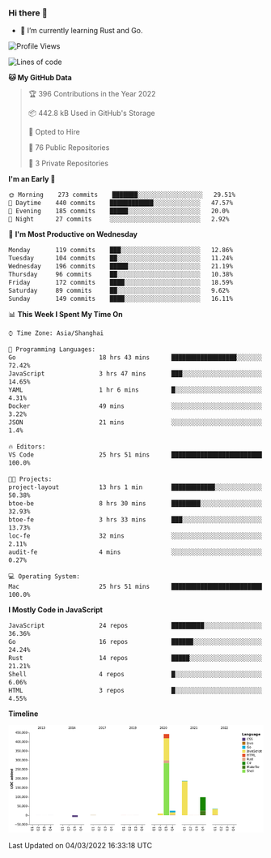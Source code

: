 ### Hi there 👋

- 🌱 I’m currently learning Rust and Go.

<!--START_SECTION:waka-->
![Profile Views](http://img.shields.io/badge/Profile%20Views-0-blue)

![Lines of code](https://img.shields.io/badge/From%20Hello%20World%20I%27ve%20Written-795%20Thousand%20lines%20of%20code-blue)

**🐱 My GitHub Data** 

> 🏆 396 Contributions in the Year 2022
 > 
> 📦 442.8 kB Used in GitHub's Storage 
 > 
> 💼 Opted to Hire
 > 
> 📜 76 Public Repositories 
 > 
> 🔑 3 Private Repositories  
 > 
**I'm an Early 🐤** 

```text
🌞 Morning    273 commits    ███████░░░░░░░░░░░░░░░░░░   29.51% 
🌆 Daytime    440 commits    ████████████░░░░░░░░░░░░░   47.57% 
🌃 Evening    185 commits    █████░░░░░░░░░░░░░░░░░░░░   20.0% 
🌙 Night      27 commits     ░░░░░░░░░░░░░░░░░░░░░░░░░   2.92%

```
📅 **I'm Most Productive on Wednesday** 

```text
Monday       119 commits    ███░░░░░░░░░░░░░░░░░░░░░░   12.86% 
Tuesday      104 commits    ██░░░░░░░░░░░░░░░░░░░░░░░   11.24% 
Wednesday    196 commits    █████░░░░░░░░░░░░░░░░░░░░   21.19% 
Thursday     96 commits     ██░░░░░░░░░░░░░░░░░░░░░░░   10.38% 
Friday       172 commits    ████░░░░░░░░░░░░░░░░░░░░░   18.59% 
Saturday     89 commits     ██░░░░░░░░░░░░░░░░░░░░░░░   9.62% 
Sunday       149 commits    ████░░░░░░░░░░░░░░░░░░░░░   16.11%

```


📊 **This Week I Spent My Time On** 

```text
⌚︎ Time Zone: Asia/Shanghai

💬 Programming Languages: 
Go                       18 hrs 43 mins      ██████████████████░░░░░░░   72.42% 
JavaScript               3 hrs 47 mins       ███░░░░░░░░░░░░░░░░░░░░░░   14.65% 
YAML                     1 hr 6 mins         █░░░░░░░░░░░░░░░░░░░░░░░░   4.31% 
Docker                   49 mins             ░░░░░░░░░░░░░░░░░░░░░░░░░   3.22% 
JSON                     21 mins             ░░░░░░░░░░░░░░░░░░░░░░░░░   1.4%

🔥 Editors: 
VS Code                  25 hrs 51 mins      █████████████████████████   100.0%

🐱‍💻 Projects: 
project-layout           13 hrs 1 min        ████████████░░░░░░░░░░░░░   50.38% 
btoe-be                  8 hrs 30 mins       ████████░░░░░░░░░░░░░░░░░   32.93% 
btoe-fe                  3 hrs 33 mins       ███░░░░░░░░░░░░░░░░░░░░░░   13.73% 
loc-fe                   32 mins             ░░░░░░░░░░░░░░░░░░░░░░░░░   2.11% 
audit-fe                 4 mins              ░░░░░░░░░░░░░░░░░░░░░░░░░   0.27%

💻 Operating System: 
Mac                      25 hrs 51 mins      █████████████████████████   100.0%

```

**I Mostly Code in JavaScript** 

```text
JavaScript               24 repos            █████████░░░░░░░░░░░░░░░░   36.36% 
Go                       16 repos            ██████░░░░░░░░░░░░░░░░░░░   24.24% 
Rust                     14 repos            █████░░░░░░░░░░░░░░░░░░░░   21.21% 
Shell                    4 repos             █░░░░░░░░░░░░░░░░░░░░░░░░   6.06% 
HTML                     3 repos             █░░░░░░░░░░░░░░░░░░░░░░░░   4.55%

```


**Timeline**

![Chart not found](https://raw.githubusercontent.com/elton/elton/main/charts/bar_graph.png) 


 Last Updated on 04/03/2022 16:33:18 UTC
<!--END_SECTION:waka-->

<!--
**elton/elton** is a ✨ _special_ ✨ repository because its `README.md` (this file) appears on your GitHub profile.

Here are some ideas to get you started:

- 🔭 I’m currently working on ...
- 🌱 I’m currently learning ...
- 👯 I’m looking to collaborate on ...
- 🤔 I’m looking for help with ...
- 💬 Ask me about ...
- 📫 How to reach me: ...
- 😄 Pronouns: ...
- ⚡ Fun fact: ...
-->
